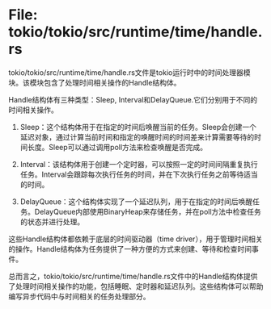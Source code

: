 # File: tokio/tokio/src/runtime/time/handle.rs

tokio/tokio/src/runtime/time/handle.rs文件是tokio运行时中的时间处理器模块。该模块包含了处理时间相关操作的Handle结构体。

Handle结构体有三种类型：Sleep, Interval和DelayQueue.它们分别用于不同的时间相关操作。

1. Sleep：这个结构体用于在指定的时间后唤醒当前的任务。Sleep会创建一个延迟对象，通过计算当前时间和指定的唤醒时间的时间差来计算需要等待的时间长度。Sleep可以通过调用poll方法来检查唤醒是否完成。

2. Interval：该结构体用于创建一个定时器，可以按照一定的时间间隔重复执行任务。Interval会跟踪每次执行任务的时间，并在下次执行任务之前等待适当的时间。

3. DelayQueue：这个结构体实现了一个延迟队列，用于在指定的时间后唤醒任务。DelayQueue内部使用BinaryHeap来存储任务，并在poll方法中检查任务的状态并进行处理。

这些Handle结构体都依赖于底层的时间驱动器（time driver），用于管理时间相关的操作。Handle结构体为任务提供了一种方便的方式来创建、等待和检查时间事件。

总而言之，tokio/tokio/src/runtime/time/handle.rs文件中的Handle结构体提供了处理时间相关操作的功能，包括睡眠、定时器和延迟队列。这些结构体可以帮助编写异步代码中与时间相关的任务处理部分。

